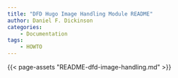 ```yaml
---
title: "DFD Hugo Image Handling Module README"
author: Daniel F. Dickinson
categories:
    - Documentation
tags:
    - HOWTO
---
```

{{< page-assets "README-dfd-image-handling.md" >}}
